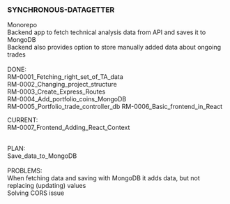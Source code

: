 ### SYNCHRONOUS-DATAGETTER

Monorepo<br>
Backend app to fetch technical analysis data from API and saves it to MongoDB <br>
Backend also provides option to store manually added data about ongoing trades <br>
<br>
DONE:<br>
RM-0001_Fetching_right_set_of_TA_data <br>
RM-0002_Changing_project_structure <br>
RM-0003_Create_Express_Routes <br>
RM-0004_Add_portfolio_coins_MongoDB <br>
RM-0005_Portfolio_trade_controller_db
RM-0006_Basic_frontend_in_React

CURRENT: <br>
RM-0007_Frontend_Adding_React_Context

<br>
PLAN: <br>
Save_data_to_MongoDB <br>

<br>
PROBLEMS: <br>
When fetching data and saving with MongoDB it adds data, but not replacing (updating) values<br>
Solving CORS issue
